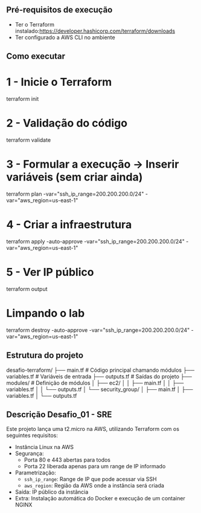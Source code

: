 
## Pré-requisitos de execução
- Ter o Terraform instalado:https://developer.hashicorp.com/terraform/downloads
- Ter configurado a AWS CLI no ambiente 


## Como executar

# 1 - Inicie o Terraform
terraform init

# 2 - Validação do código
terraform validate

# 3 - Formular a execução -> Inserir variáveis (sem criar ainda)
terraform plan -var="ssh_ip_range=200.200.200.0/24" -var="aws_region=us-east-1"

# 4 - Criar a infraestrutura
terraform apply -auto-approve -var="ssh_ip_range=200.200.200.0/24" -var="aws_region=us-east-1"

# 5 - Ver IP público
terraform output


# Limpando o lab

terraform destroy -auto-approve -var="ssh_ip_range=200.200.200.0/24" -var="aws_region=us-east-1"


## Estrutura do projeto

desafio-terraform/
├── main.tf # Código principal chamando módulos
├── variables.tf # Variáveis de entrada
├── outputs.tf # Saídas do projeto
├── modules/ # Definição de módulos
│ ├── ec2/
│ │ ├── main.tf
│ │ ├── variables.tf
│ │ └── outputs.tf
│ └── security_group/
│ ├── main.tf
│ ├── variables.tf
│ └── outputs.tf

## Descrição Desafio_01 - SRE

Este projeto lança uma t2.micro na AWS, utilizando Terraform com os seguintes requisitos:

- Instância Linux na AWS
- Segurança:
  - Porta 80 e 443 abertas para todos
  - Porta 22 liberada apenas para um range de IP informado
- Parametrização:
  - `ssh_ip_range`: Range de IP que pode acessar via SSH
  - `aws_region`: Região da AWS onde a instância será criada
- Saída: IP público da instância
- Extra: Instalação automática do Docker e execução de um container NGINX
